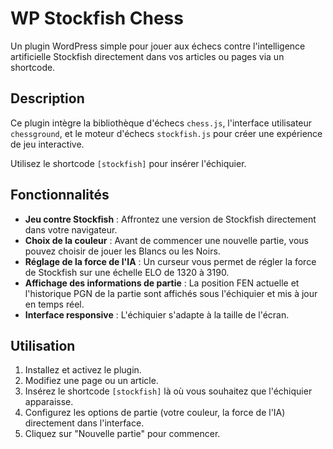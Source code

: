 # WP Stockfish Chess

Un plugin WordPress simple pour jouer aux échecs contre l'intelligence artificielle Stockfish directement dans vos articles ou pages via un shortcode.

## Description

Ce plugin intègre la bibliothèque d'échecs `chess.js`, l'interface utilisateur `chessground`, et le moteur d'échecs `stockfish.js` pour créer une expérience de jeu interactive.

Utilisez le shortcode `[stockfish]` pour insérer l'échiquier.

## Fonctionnalités

- **Jeu contre Stockfish** : Affrontez une version de Stockfish directement dans votre navigateur.
- **Choix de la couleur** : Avant de commencer une nouvelle partie, vous pouvez choisir de jouer les Blancs ou les Noirs.
- **Réglage de la force de l'IA** : Un curseur vous permet de régler la force de Stockfish sur une échelle ELO de 1320 à 3190.
- **Affichage des informations de partie** : La position FEN actuelle et l'historique PGN de la partie sont affichés sous l'échiquier et mis à jour en temps réel.
- **Interface responsive** : L'échiquier s'adapte à la taille de l'écran.

## Utilisation

1.  Installez et activez le plugin.
2.  Modifiez une page ou un article.
3.  Insérez le shortcode `[stockfish]` là où vous souhaitez que l'échiquier apparaisse.
4.  Configurez les options de partie (votre couleur, la force de l'IA) directement dans l'interface.
5.  Cliquez sur "Nouvelle partie" pour commencer.
